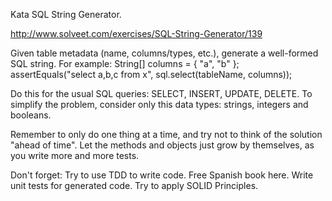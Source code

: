 Kata SQL String Generator.

http://www.solveet.com/exercises/SQL-String-Generator/139

Given table metadata (name, columns/types, etc.), generate a well-formed SQL string.
For example:
String[] columns = { "a", "b" };
assertEquals("select a,b,c from x", sql.select(tableName, columns));

Do this for the usual SQL queries: SELECT, INSERT, UPDATE, DELETE.
To simplify the problem, consider only this data types: strings, integers and booleans.

Remember to only do one thing at a time, and try not to think of the solution "ahead of time". Let the methods and objects just grow by themselves, as you write more and more tests.

Don't forget:
Try to use TDD to write code. Free Spanish book here.
Write unit tests for generated code.
Try to apply SOLID Principles.